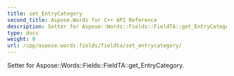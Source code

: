```yaml
---
title: set_EntryCategory
second_title: Aspose.Words for C++ API Reference
description: Setter for Aspose::Words::Fields::FieldTA::get_EntryCategory. 
type: docs
weight: 0
url: /cpp/aspose.words.fields/fieldta/set_entrycategory/
---
```


Setter for Aspose::Words::Fields::FieldTA::get_EntryCategory. 

